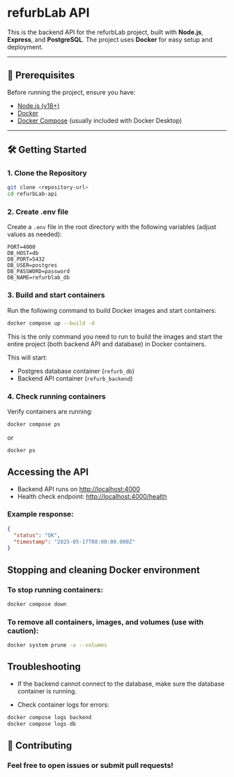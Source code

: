# refurbLab API

This is the backend API for the refurbLab project, built with **Node.js**, **Express**, and **PostgreSQL**. The project uses **Docker** for easy setup and deployment.

---

## 🚀 Prerequisites

Before running the project, ensure you have:

- [Node.js (v18+)](https://nodejs.org/en/download/)
- [Docker](https://docs.docker.com/get-docker/)
- [Docker Compose](https://docs.docker.com/compose/install/) (usually included with Docker Desktop)

---

## 🛠️ Getting Started

### 1. Clone the Repository

```bash
git clone <repository-url>
cd refurbLab-api
```

### 2. Create .env file
Create a `.env` file in the root directory with the following variables (adjust values as needed):

```plaintext
PORT=4000
DB_HOST=db
DB_PORT=5432
DB_USER=postgres
DB_PASSWORD=password
DB_NAME=refurblab_db
```

### 3. Build and start containers
Run the following command to build Docker images and start containers:

```bash
docker compose up --build -d
```

This is the only command you need to run to build the images and start the entire project (both backend API and database) in Docker containers.

This will start:

- Postgres database container (`refurb_db`)
- Backend API container (`refurb_backend`)

### 4. Check running containers
Verify containers are running:

```bash
docker compose ps
```

or

```bash
docker ps
```

## Accessing the API
- Backend API runs on [http://localhost:4000](http://localhost:4000)
- Health check endpoint: [http://localhost:4000/health](http://localhost:4000/health)

### Example response:
```json
{
  "status": "OK",
  "timestamp": "2025-05-17T08:00:00.000Z"
}
```

## Stopping and cleaning Docker environment

### To stop running containers:
```bash
docker compose down
```

### To remove all containers, images, and volumes (use with caution):
```bash
docker system prune -a --volumes
```

## Troubleshooting
- If the backend cannot connect to the database, make sure the database container is running.

- Check container logs for errors:

```bash
docker compose logs backend
docker compose logs db
```

## 🤝 Contributing
### Feel free to open issues or submit pull requests!